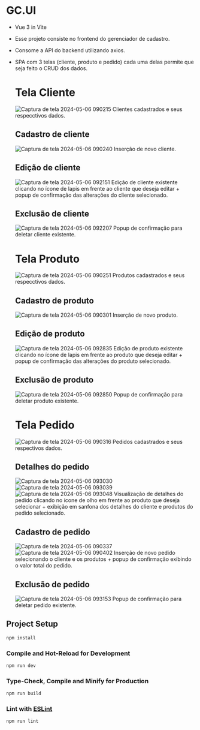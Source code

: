 # GC.UI

* Vue 3 in Vite
* Esse projeto consiste no frontend do gerenciador de cadastro.
* Consome a API do backend utilizando axios.
* SPA com 3 telas (cliente, produto e pedido) cada uma delas permite que seja feito o CRUD dos dados.

  # Tela Cliente
  ![Captura de tela 2024-05-06 090215](https://github.com/sophia-luna/gc-frontend/assets/137638625/b6a4e171-1742-4664-85f1-182bcd51efc2)
  Clientes cadastrados e seus respecctivos dados.

    ## Cadastro de cliente
    ![Captura de tela 2024-05-06 090240](https://github.com/sophia-luna/gc-frontend/assets/137638625/61ed5e15-eac5-458f-87b6-b2c0fa96c400)
    Inserção de novo cliente.

    ## Edição de cliente
    ![Captura de tela 2024-05-06 092151](https://github.com/sophia-luna/gc-frontend/assets/137638625/4903a3c3-0b30-4bd8-b8c6-d343afa431cd)
    Edição de cliente existente clicando no ícone de lapis em frente ao cliente que deseja editar + popup de confirmação das alterações do cliente selecionado.

    ## Exclusão de cliente
    ![Captura de tela 2024-05-06 092207](https://github.com/sophia-luna/gc-frontend/assets/137638625/ae8d328c-ef86-4113-b4a5-e759705a3023)
    Popup de confirmação para deletar cliente existente.

  # Tela Produto
  ![Captura de tela 2024-05-06 090251](https://github.com/sophia-luna/gc-frontend/assets/137638625/26551be4-3433-4f2b-a754-04d7f5a170dc)
  Produtos cadastrados e seus respecctivos dados.

    ## Cadastro de produto
    ![Captura de tela 2024-05-06 090301](https://github.com/sophia-luna/gc-frontend/assets/137638625/98e0f7e9-e750-43f8-94f8-936a3c9966d3)
    Inserção de novo produto.

    ## Edição de produto
    ![Captura de tela 2024-05-06 092835](https://github.com/sophia-luna/gc-frontend/assets/137638625/d38dbff5-d02d-41f4-bef4-ea5b8668dd23)
    Edição de produto existente clicando no ícone de lapis em frente ao produto que deseja editar + popup de confirmação das alterações do produto selecionado.

    ## Exclusão de produto
    ![Captura de tela 2024-05-06 092850](https://github.com/sophia-luna/gc-frontend/assets/137638625/2209dd68-8609-4bd3-b222-fe9a2d283d6c)
    Popup de confirmação para deletar produto existente.

  # Tela Pedido
  ![Captura de tela 2024-05-06 090316](https://github.com/sophia-luna/gc-frontend/assets/137638625/3946a282-8456-49a6-a788-e5387e591b6e)
  Pedidos cadastrados e seus respectivos dados.

    ## Detalhes do pedido
    ![Captura de tela 2024-05-06 093030](https://github.com/sophia-luna/gc-frontend/assets/137638625/a90431bf-3659-49c1-9eaa-1f05132f297e)
    ![Captura de tela 2024-05-06 093039](https://github.com/sophia-luna/gc-frontend/assets/137638625/768e8628-0495-4a7a-87c3-968d0a9cfdc1)
    ![Captura de tela 2024-05-06 093048](https://github.com/sophia-luna/gc-frontend/assets/137638625/a7159f03-5452-43f4-b848-ed7fb17af827)
    Visualização de detalhes do pedido clicando no ícone de olho em frente ao produto que deseja selecionar + exibição em sanfona dos detalhes do cliente e produtos do pedido selecionado.
    
    ## Cadastro de pedido
    ![Captura de tela 2024-05-06 090337](https://github.com/sophia-luna/gc-frontend/assets/137638625/dab16788-dc75-43a1-86c7-fd5d1057b384)
    ![Captura de tela 2024-05-06 090402](https://github.com/sophia-luna/gc-frontend/assets/137638625/07f45a2f-e57c-4257-b4b5-6e22c715fe9b)
    Inserção de novo pedido selecionando o cliente e os produtos + popup de confirmação exibindo o valor total do pedido.

    ## Exclusão de pedido
    ![Captura de tela 2024-05-06 093153](https://github.com/sophia-luna/gc-frontend/assets/137638625/d9f01514-3b01-4eab-90ab-b20dbc872752)
    Popup de confirmação para deletar pedido existente.


## Project Setup

```sh
npm install
```

### Compile and Hot-Reload for Development

```sh
npm run dev
```

### Type-Check, Compile and Minify for Production

```sh
npm run build
```

### Lint with [ESLint](https://eslint.org/)

```sh
npm run lint
```
